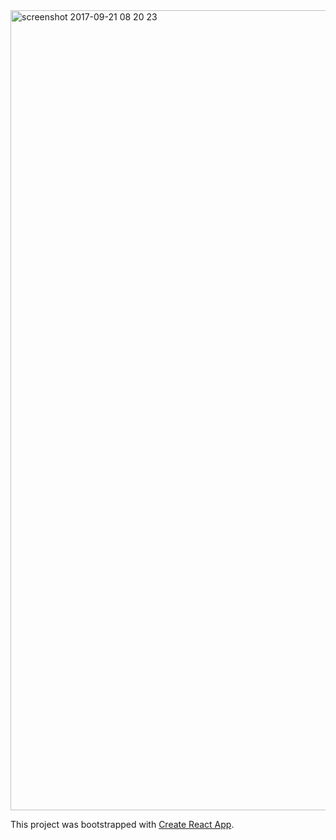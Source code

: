 <img width="1280" alt="screenshot 2017-09-21 08 20 23" src="https://user-images.githubusercontent.com/20731901/30701368-54a0bf76-9ea7-11e7-86cb-3001d13aa4da.png">




This project was bootstrapped with [Create React App](https://github.com/facebookincubator/create-react-app).
